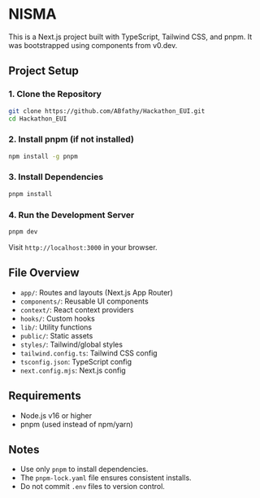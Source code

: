 # NISMA

This is a Next.js project built with TypeScript, Tailwind CSS, and pnpm. It was bootstrapped using components from v0.dev.

## Project Setup

### 1. Clone the Repository

```bash
git clone https://github.com/ABfathy/Hackathon_EUI.git
cd Hackathon_EUI
```

### 2. Install pnpm (if not installed)

```bash
npm install -g pnpm
```

### 3. Install Dependencies

```bash
pnpm install
```

### 4. Run the Development Server

```bash
pnpm dev
```

Visit `http://localhost:3000` in your browser.

## File Overview

- `app/`: Routes and layouts (Next.js App Router)
- `components/`: Reusable UI components
- `context/`: React context providers
- `hooks/`: Custom hooks
- `lib/`: Utility functions
- `public/`: Static assets
- `styles/`: Tailwind/global styles
- `tailwind.config.ts`: Tailwind CSS config
- `tsconfig.json`: TypeScript config
- `next.config.mjs`: Next.js config

## Requirements

- Node.js v16 or higher
- pnpm (used instead of npm/yarn)

## Notes

- Use only `pnpm` to install dependencies.
- The `pnpm-lock.yaml` file ensures consistent installs.
- Do not commit `.env` files to version control.



